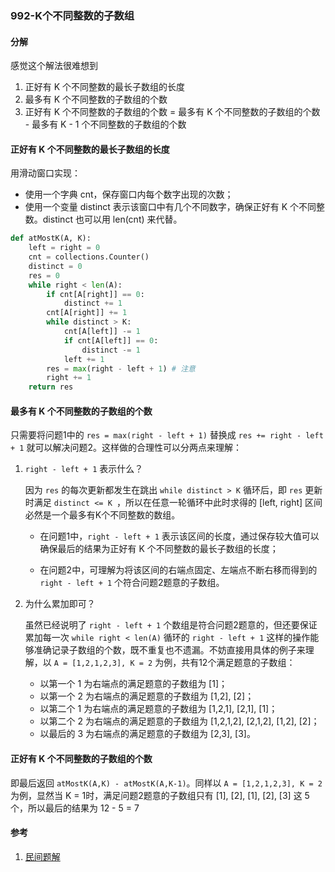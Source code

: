 ### 992-K个不同整数的子数组

#### 分解

感觉这个解法很难想到

1. 正好有 K 个不同整数的最长子数组的长度
2. 最多有 K 个不同整数的子数组的个数
3. 正好有 K 个不同整数的子数组的个数 = 最多有 K 个不同整数的子数组的个数 - 最多有 K - 1 个不同整数的子数组的个数

#### 正好有 K 个不同整数的最长子数组的长度

用滑动窗口实现：

- 使用一个字典 cnt，保存窗口内每个数字出现的次数；
- 使用一个变量 distinct 表示该窗口中有几个不同数字，确保正好有 K 个不同整数。distinct 也可以用 len(cnt) 来代替。

```python
def atMostK(A, K):
    left = right = 0
    cnt = collections.Counter()
    distinct = 0
    res = 0
    while right < len(A):
        if cnt[A[right]] == 0:
            distinct += 1
        cnt[A[right]] += 1
        while distinct > K:
            cnt[A[left]] -= 1
            if cnt[A[left]] == 0:
                distinct -= 1
            left += 1
        res = max(right - left + 1) # 注意
        right += 1
    return res
```

#### 最多有 K 个不同整数的子数组的个数

只需要将问题1中的 `res = max(right - left + 1)` 替换成 `res += right - left + 1` 就可以解决问题2。这样做的合理性可以分两点来理解：

1. `right - left + 1`  表示什么？

   因为 `res` 的每次更新都发生在跳出 `while distinct > K` 循环后，即 `res` 更新时满足 `distinct <= K `，所以在任意一轮循环中此时求得的 [left, right] 区间必然是一个最多有K个不同整数的数组。

   - 在问题1中，`right - left + 1`  表示该区间的长度，通过保存较大值可以确保最后的结果为正好有 K 个不同整数的最长子数组的长度；

   - 在问题2中，可理解为将该区间的右端点固定、左端点不断右移而得到的 `right - left + 1` 个符合问题2题意的子数组。

2. 为什么累加即可？

   虽然已经说明了  `right - left + 1`  个数组是符合问题2题意的，但还要保证累加每一次 `while right < len(A)`  循环的  `right - left + 1`  这样的操作能够准确记录子数组的个数，既不重复也不遗漏。不妨直接用具体的例子来理解，以 `A = [1,2,1,2,3], K = 2` 为例，共有12个满足题意的子数组：

   - 以第一个 1 为右端点的满足题意的子数组为 [1]；
   - 以第一个 2 为右端点的满足题意的子数组为 [1,2], [2]；
   - 以第二个 1 为右端点的满足题意的子数组为 [1,2,1], [2,1], [1]；
   - 以第二个 2 为右端点的满足题意的子数组为 [1,2,1,2], [2,1,2], [1,2], [2]；
   - 以最后的 3 为右端点的满足题意的子数组为 [2,3], [3]。

#### 正好有 K 个不同整数的子数组的个数

即最后返回 `atMostK(A,K) - atMostK(A,K-1)`。同样以 `A = [1,2,1,2,3], K = 2` 为例，显然当 K = 1时，满足问题2题意的子数组只有 [1], [2], [1], [2], [3] 这 5 个，所以最后的结果为 12 - 5 = 7

#### 参考

1. [民间题解](https://leetcode-cn.com/problems/subarrays-with-k-different-integers/solution/cong-zui-jian-dan-de-wen-ti-yi-bu-bu-tuo-7f4v/)

